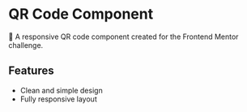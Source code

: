 # QR Code Component

📱 A responsive QR code component created for the Frontend Mentor challenge.

## Features

- Clean and simple design
- Fully responsive layout
